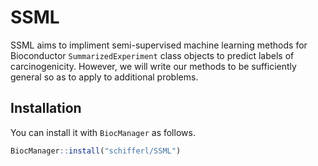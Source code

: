 # SSML

SSML aims to impliment semi-supervised machine learning methods for Bioconductor
`SummarizedExperiment` class objects to predict labels of carcinogenicity.
However, we will write our methods to be sufficiently general so as to apply to
additional problems.

## Installation

You can install it with `BiocManager` as follows.

``` r
BiocManager::install("schifferl/SSML")
```
